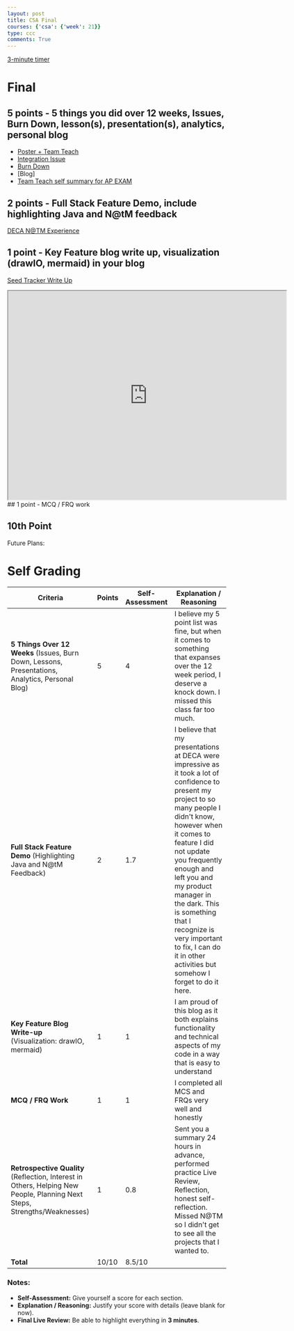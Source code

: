 ```yaml
---
layout: post
title: CSA Final
courses: {'csa': {'week': 21}}
type: ccc
comments: True
---
```


[3-minute timer](https://www.google.com/search?q=3+minute+timer)


# Final 
## 5 points - 5 things you did over 12 weeks, Issues, Burn Down, lesson(s), presentation(s), analytics, personal blog
- [Poster + Team Teach](https://nighthawkcoders.github.io/portfolio_2025/csa/p1-frq-2darrayspt2/overview)
- [Integration Issue](https://github.com/miggysp/miggycsa/issues/12#issue-2820211429)
- [Burn Down]()
- [Blog]
- [Team Teach self summary for AP EXAM](http://127.0.0.1:4100/miggycsa/2025/01/26/teamteachesp2.html)

## 2 points - Full Stack Feature Demo, include highlighting Java and N@tM feedback
[DECA N@TM Experience](http://127.0.0.1:4100/miggycsa/2024/11/10/DECA.html)
## 1 point - Key Feature blog write up, visualization (drawIO, mermaid) in your blog
[Seed Tracker Write Up](http://127.0.0.1:4100/miggycsa/2024/11/10/Seed-Tracker.html)
<iframe src="https://drive.google.com/file/d/1Lx8Hn_5V9pxkoSjqOiWu8aYsmgBjP3oX/preview" width="640" height="480" allow="autoplay"></iframe>
## 1 point - MCQ / FRQ work

## 10th Point

Future Plans: 

# Self Grading

| Criteria | Points | Self-Assessment | Explanation / Reasoning |
|----------|--------|----------------|-------------------------|
| **5 Things Over 12 Weeks** (Issues, Burn Down, Lessons, Presentations, Analytics, Personal Blog) | 5 | 4 | I believe my 5 point list was fine, but when it comes to something that expanses over the 12 week period, I deserve a knock down. I missed this class far too much. |
| **Full Stack Feature Demo** (Highlighting Java and N@tM Feedback) | 2 | 1.7 | I believe that my presentations at DECA were impressive as it took a lot of confidence to present my project to so many people I didn't know, however when it comes to feature I did not update you frequently enough and left you and my product manager in the dark. This is something that I recognize is very important to fix, I can do it in other activities but somehow I forget to do it here. |
| **Key Feature Blog Write-up** (Visualization: drawIO, mermaid) | 1 | 1 | I am proud of this blog as it both explains functionality and technical aspects of my code in a way that is easy to understand  |
| **MCQ / FRQ Work** | 1 | 1 | I completed all MCS and FRQs very well and honestly |
| **Retrospective Quality** (Reflection, Interest in Others, Helping New People, Planning Next Steps, Strengths/Weaknesses) | 1 | 0.8 | Sent you a summary 24 hours in advance, performed practice Live Review, Reflection, honest self-reflection. Missed N@TM so I didn't get to see all the projects that I wanted to. |
| **Total** | 10/10 | 8.5/10 |  |

### Notes:
- **Self-Assessment:** Give yourself a score for each section.
- **Explanation / Reasoning:** Justify your score with details (leave blank for now).
- **Final Live Review:** Be able to highlight everything in **3 minutes**.

